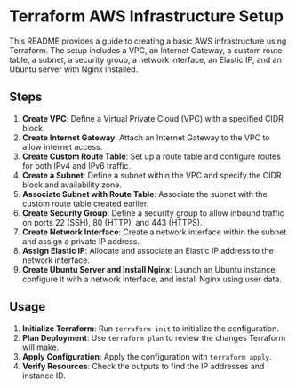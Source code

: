 # Terraform AWS Infrastructure Setup

This README provides a guide to creating a basic AWS infrastructure using Terraform. The setup includes a VPC, an Internet Gateway, a custom route table, a subnet, a security group, a network interface, an Elastic IP, and an Ubuntu server with Nginx installed.

## Steps

1. **Create VPC**: Define a Virtual Private Cloud (VPC) with a specified CIDR block.
2. **Create Internet Gateway**: Attach an Internet Gateway to the VPC to allow internet access.
3. **Create Custom Route Table**: Set up a route table and configure routes for both IPv4 and IPv6 traffic.
4. **Create a Subnet**: Define a subnet within the VPC and specify the CIDR block and availability zone.
5. **Associate Subnet with Route Table**: Associate the subnet with the custom route table created earlier.
6. **Create Security Group**: Define a security group to allow inbound traffic on ports 22 (SSH), 80 (HTTP), and 443 (HTTPS).
7. **Create Network Interface**: Create a network interface within the subnet and assign a private IP address.
8. **Assign Elastic IP**: Allocate and associate an Elastic IP address to the network interface.
9. **Create Ubuntu Server and Install Nginx**: Launch an Ubuntu instance, configure it with a network interface, and install Nginx using user data.


## Usage

1. **Initialize Terraform**: Run `terraform init` to initialize the configuration.
2. **Plan Deployment**: Use `terraform plan` to review the changes Terraform will make.
3. **Apply Configuration**: Apply the configuration with `terraform apply`.
4. **Verify Resources**: Check the outputs to find the IP addresses and instance ID.
